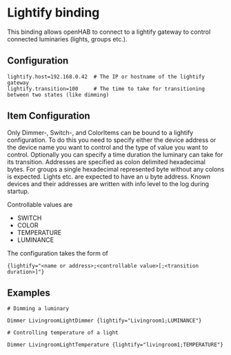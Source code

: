 # Lightify binding

This binding allows openHAB to connect to a lightify gateway to control connected
luminaries (lights, groups etc.).

## Configuration

```
lightify.host=192.168.0.42  # The IP or hostname of the lightify gateway
lightify.transition=100     # The time to take for transitioning between two states (like dimming)
```

## Item Configuration

Only Dimmer-, Switch-, and ColorItems can be bound to a lightify configuration. To do this you
need to specify either the device address or the device name you want to control and the type of
value you want to control. Optionally you can specify a time duration the luminary can take for its
transition. Addresses are specified as colon delimited hexadecimal bytes. For groups a single hexadecimal
represented byte without any colons is expected. Lights etc. are expected to have an u byte address.
Known devices and their addresses are written with info level to the log during startup.

Controllable values are 
* SWITCH
* COLOR
* TEMPERATURE
* LUMINANCE

The configuration takes the form of

```
{lightify="<name or address>;<controllable value>[;<transition duration>]"}
```

## Examples

```
# Dimming a luminary

Dimmer LivingroomLightDimmer {lightify="Livingroom1;LUMINANCE"}

# Controlling temperature of a light

Dimmer LivingroomLightTemperature {lightify="livingroom1;TEMPERATURE"}
```